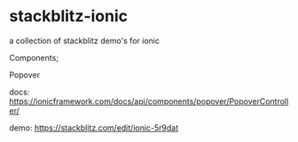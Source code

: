 # stackblitz-ionic
a collection of stackblitz demo's for ionic

Components;

Popover

docs: https://ionicframework.com/docs/api/components/popover/PopoverController/

demo: https://stackblitz.com/edit/ionic-5r9dat
